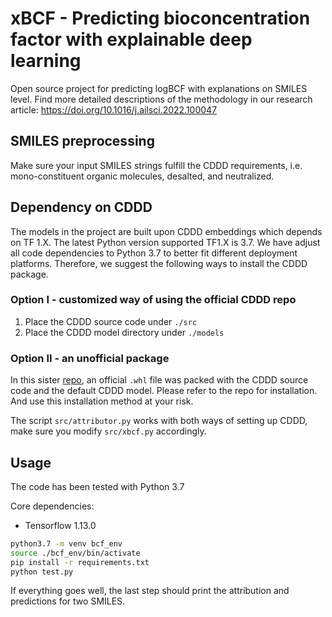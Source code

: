 # xBCF - Predicting bioconcentration factor with explainable deep learning

Open source project for predicting logBCF with explanations on SMILES level.
Find more detailed descriptions of the methodology in our research article: https://doi.org/10.1016/j.ailsci.2022.100047

## SMILES preprocessing
Make sure your input SMILES strings fulfill the CDDD requirements, i.e. mono-constituent organic molecules, desalted, and neutralized.

## Dependency on CDDD

The models in the project are built upon CDDD embeddings which depends on TF 1.X. The latest Python version supported TF1.X is 3.7. We have adjust all code dependencies to Python 3.7 to better fit different deployment platforms. Therefore, we suggest the following ways to install the CDDD package.  

### Option I - customized way of using the official CDDD repo

1. Place the CDDD source code under `./src`
2. Place the CDDD model directory under `./models`


### Option II - an unofficial package

In this sister [repo](https://github.com/Bayer-Group/xsmiles-use-cases), an official `.whl` file was packed with the CDDD source code and the default CDDD model. 
Please refer to the repo for installation. And use this installation method at your risk. 

The script `src/attributor.py` works with both ways of setting up CDDD, make sure you modify `src/xbcf.py` accordingly.

## Usage

The code has been tested with Python 3.7 

Core dependencies:
- Tensorflow 1.13.0

```bash
python3.7 -m venv bcf_env
source ./bcf_env/bin/activate
pip install -r requirements.txt
python test.py
```

If everything goes well, the last step should print the attribution and predictions for two SMILES.






